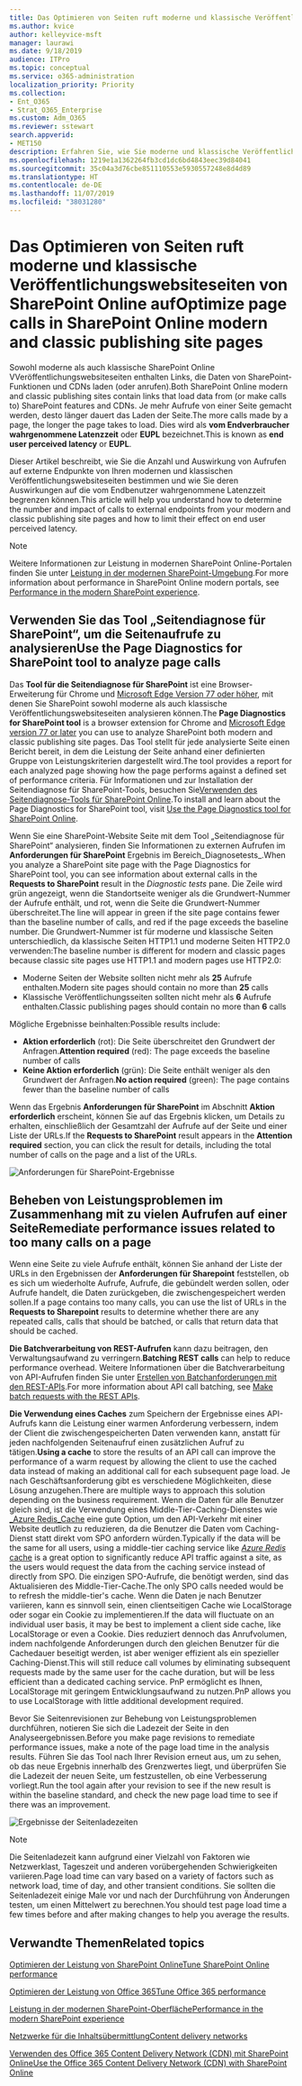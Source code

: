 ```yaml
---
title: Das Optimieren von Seiten ruft moderne und klassische Veröffentlichungswebsiteseiten von SharePoint Online auf
ms.author: kvice
author: kelleyvice-msft
manager: laurawi
ms.date: 9/18/2019
audience: ITPro
ms.topic: conceptual
ms.service: o365-administration
localization_priority: Priority
ms.collection:
- Ent_O365
- Strat_O365_Enterprise
ms.custom: Adm_O365
ms.reviewer: sstewart
search.appverid:
- MET150
description: Erfahren Sie, wie Sie moderne und klassische Veröffentlichungswebsiteseiten in SharePoint Online optimieren können, indem Sie die Anzahl der Aufrufe von SharePoint Online-Service-Endpunkten begrenzen.
ms.openlocfilehash: 1219e1a1362264fb3cd1dc6bd4843eec39d84041
ms.sourcegitcommit: 35c04a3d76cbe851110553e5930557248e8d4d89
ms.translationtype: HT
ms.contentlocale: de-DE
ms.lasthandoff: 11/07/2019
ms.locfileid: "38031280"
---
```

# <a name="optimize-page-calls-in-sharepoint-online-modern-and-classic-publishing-site-pages"></a><span data-ttu-id="8436e-103">Das Optimieren von Seiten ruft moderne und klassische Veröffentlichungswebsiteseiten von SharePoint Online auf</span><span class="sxs-lookup"><span data-stu-id="8436e-103">Optimize page calls in SharePoint Online modern and classic publishing site pages</span></span>

<span data-ttu-id="8436e-104">Sowohl moderne als auch klassische SharePoint Online VVeröffentlichungswebsiteseiten enthalten Links, die Daten von SharePoint-Funktionen und CDNs laden (oder anrufen).</span><span class="sxs-lookup"><span data-stu-id="8436e-104">Both SharePoint Online modern and classic publishing sites contain links that load data from (or make calls to) SharePoint features and CDNs.</span></span> <span data-ttu-id="8436e-105">Je mehr Aufrufe von einer Seite gemacht werden, desto länger dauert das Laden der Seite.</span><span class="sxs-lookup"><span data-stu-id="8436e-105">The more calls made by a page, the longer the page takes to load.</span></span> <span data-ttu-id="8436e-106">Dies wird als **vom Endverbraucher wahrgenommene Latenzzeit** oder **EUPL** bezeichnet.</span><span class="sxs-lookup"><span data-stu-id="8436e-106">This is known as **end user perceived latency** or **EUPL**.</span></span>

<span data-ttu-id="8436e-107">Dieser Artikel beschreibt, wie Sie die Anzahl und Auswirkung von Aufrufen auf externe Endpunkte von Ihren modernen und klassischen Veröffentlichungswebsiteseiten bestimmen und wie Sie deren Auswirkungen auf die vom Endbenutzer wahrgenommene Latenzzeit begrenzen können.</span><span class="sxs-lookup"><span data-stu-id="8436e-107">This article will help you understand how to determine the number and impact of calls to external endpoints from your modern and classic publishing site pages and how to limit their effect on end user perceived latency.</span></span>

>[!NOTE]
><span data-ttu-id="8436e-108">Weitere Informationen zur Leistung in modernen SharePoint Online-Portalen finden Sie unter [Leistung in der modernen SharePoint-Umgebung](https://docs.microsoft.com/sharepoint/modern-experience-performance).</span><span class="sxs-lookup"><span data-stu-id="8436e-108">For more information about performance in SharePoint Online modern portals, see [Performance in the modern SharePoint experience](https://docs.microsoft.com/sharepoint/modern-experience-performance).</span></span>

## <a name="use-the-page-diagnostics-for-sharepoint-tool-to-analyze-page-calls"></a><span data-ttu-id="8436e-109">Verwenden Sie das Tool „Seitendiagnose für SharePoint“, um die Seitenaufrufe zu analysieren</span><span class="sxs-lookup"><span data-stu-id="8436e-109">Use the Page Diagnostics for SharePoint tool to analyze page calls</span></span>

<span data-ttu-id="8436e-110">Das **Tool für die Seitendiagnose für SharePoint** ist eine Browser-Erweiterung für Chrome und [Microsoft Edge Version 77 oder höher](https://www.microsoftedgeinsider.com/download?form=MI13E8&OCID=MI13E8), mit denen Sie SharePoint sowohl moderne als auch klassische Veröffentlichungswebsiteseiten analysieren können.</span><span class="sxs-lookup"><span data-stu-id="8436e-110">The **Page Diagnostics for SharePoint tool** is a browser extension for Chrome and [Microsoft Edge version 77 or later](https://www.microsoftedgeinsider.com/download?form=MI13E8&OCID=MI13E8) you can use to analyze SharePoint both modern and classic publishing site pages.</span></span> <span data-ttu-id="8436e-111">Das Tool stellt für jede analysierte Seite einen Bericht bereit, in dem die Leistung der Seite anhand einer definierten Gruppe von Leistungskriterien dargestellt wird.</span><span class="sxs-lookup"><span data-stu-id="8436e-111">The tool provides a report for each analyzed page showing how the page performs against a defined set of performance criteria.</span></span> <span data-ttu-id="8436e-112">Für Informationen und zur Installation der Seitendiagnose für SharePoint-Tools, besuchen Sie[Verwenden des Seitendiagnose-Tools für SharePoint Online](page-diagnostics-for-spo.md).</span><span class="sxs-lookup"><span data-stu-id="8436e-112">To install and learn about the Page Diagnostics for SharePoint tool, visit [Use the Page Diagnostics tool for SharePoint Online](page-diagnostics-for-spo.md).</span></span>

<span data-ttu-id="8436e-113">Wenn Sie eine SharePoint-Website Seite mit dem Tool „Seitendiagnose für SharePoint“ analysieren, finden Sie Informationen zu externen Aufrufen im **Anforderungen für SharePoint** Ergebnis im Bereich_Diagnosetests_.</span><span class="sxs-lookup"><span data-stu-id="8436e-113">When you analyze a SharePoint site page with the Page Diagnostics for SharePoint tool, you can see information about external calls in the **Requests to SharePoint** result in the _Diagnostic tests_ pane.</span></span> <span data-ttu-id="8436e-114">Die Zeile wird grün angezeigt, wenn die Standortseite weniger als die Grundwert-Nummer der Aufrufe enthält, und rot, wenn die Seite die Grundwert-Nummer überschreitet.</span><span class="sxs-lookup"><span data-stu-id="8436e-114">The line will appear in green if the site page contains fewer than the baseline number of calls, and red if the page exceeds the baseline number.</span></span> <span data-ttu-id="8436e-115">Die Grundwert-Nummer ist für moderne und klassische Seiten unterschiedlich, da klassische Seiten HTTP1.1 und moderne Seiten HTTP2.0 verwenden:</span><span class="sxs-lookup"><span data-stu-id="8436e-115">The baseline number is different for modern and classic pages because classic site pages use HTTP1.1 and modern pages use HTTP2.0:</span></span>

- <span data-ttu-id="8436e-116">Moderne Seiten der Website sollten nicht mehr als **25** Aufrufe enthalten.</span><span class="sxs-lookup"><span data-stu-id="8436e-116">Modern site pages should contain no more than **25** calls</span></span>
- <span data-ttu-id="8436e-117">Klassische Veröffentlichungsseiten sollten nicht mehr als **6** Aufrufe enthalten.</span><span class="sxs-lookup"><span data-stu-id="8436e-117">Classic publishing pages should contain no more than **6** calls</span></span>

<span data-ttu-id="8436e-118">Mögliche Ergebnisse beinhalten:</span><span class="sxs-lookup"><span data-stu-id="8436e-118">Possible results include:</span></span>

- <span data-ttu-id="8436e-119">**Aktion erforderlich** (rot): Die Seite überschreitet den Grundwert der Anfragen.</span><span class="sxs-lookup"><span data-stu-id="8436e-119">**Attention required** (red): The page exceeds the baseline number of calls</span></span>
- <span data-ttu-id="8436e-120">**Keine Aktion erforderlich** (grün): Die Seite enthält weniger als den Grundwert der Anfragen.</span><span class="sxs-lookup"><span data-stu-id="8436e-120">**No action required** (green): The page contains fewer than the baseline number of calls</span></span>

<span data-ttu-id="8436e-121">Wenn das Ergebnis **Anforderungen für SharePoint** im Abschnitt **Aktion erforderlich** erscheint, können Sie auf das Ergebnis klicken, um Details zu erhalten, einschließlich der Gesamtzahl der Aufrufe auf der Seite und einer Liste der URLs.</span><span class="sxs-lookup"><span data-stu-id="8436e-121">If the **Requests to SharePoint** result appears in the **Attention required** section, you can click the result for details, including the total number of calls on the page and a list of the URLs.</span></span>

![Anforderungen für SharePoint-Ergebnisse](media/modern-portal-optimization/pagediag-requests.png)

## <a name="remediate-performance-issues-related-to-too-many-calls-on-a-page"></a><span data-ttu-id="8436e-123">Beheben von Leistungsproblemen im Zusammenhang mit zu vielen Aufrufen auf einer Seite</span><span class="sxs-lookup"><span data-stu-id="8436e-123">Remediate performance issues related to too many calls on a page</span></span>

<span data-ttu-id="8436e-124">Wenn eine Seite zu viele Aufrufe enthält, können Sie anhand der Liste der URLs in den Ergebnissen der **Anforderungen für Sharepoint** feststellen, ob es sich um wiederholte Aufrufe, Aufrufe, die gebündelt werden sollen, oder Aufrufe handelt, die Daten zurückgeben, die zwischengespeichert werden sollen.</span><span class="sxs-lookup"><span data-stu-id="8436e-124">If a page contains too many calls, you can use the list of URLs in the **Requests to Sharepoint** results to determine whether there are any repeated calls, calls that should be batched, or calls that return data that should be cached.</span></span>

<span data-ttu-id="8436e-125">**Die Batchverarbeitung von REST-Aufrufen** kann dazu beitragen, den Verwaltungsaufwand zu verringern.</span><span class="sxs-lookup"><span data-stu-id="8436e-125">**Batching REST calls** can help to reduce performance overhead.</span></span> <span data-ttu-id="8436e-126">Weitere Informationen über die Batchverarbeitung von API-Aufrufen finden Sie unter [Erstellen von Batchanforderungen mit den REST-APIs](https://docs.microsoft.com/sharepoint/dev/sp-add-ins/make-batch-requests-with-the-rest-apis).</span><span class="sxs-lookup"><span data-stu-id="8436e-126">For more information about API call batching, see [Make batch requests with the REST APIs](https://docs.microsoft.com/sharepoint/dev/sp-add-ins/make-batch-requests-with-the-rest-apis).</span></span>

<span data-ttu-id="8436e-127">**Die Verwendung eines Caches** zum Speichern der Ergebnisse eines API-Aufrufs kann die Leistung einer warmen Anforderung verbessern, indem der Client die zwischengespeicherten Daten verwenden kann, anstatt für jeden nachfolgenden Seitenaufruf einen zusätzlichen Aufruf zu tätigen.</span><span class="sxs-lookup"><span data-stu-id="8436e-127">**Using a cache** to store the results of an API call can improve the performance of a warm request by allowing the client to use the cached data instead of making an additional call for each subsequent page load.</span></span> <span data-ttu-id="8436e-128">Je nach Geschäftsanforderung gibt es verschiedene Möglichkeiten, diese Lösung anzugehen.</span><span class="sxs-lookup"><span data-stu-id="8436e-128">There are multiple ways to approach this solution depending on the business requirement.</span></span> <span data-ttu-id="8436e-129">Wenn die Daten für alle Benutzer gleich sind, ist die Verwendung eines Middle-Tier-Caching-Dienstes wie [_Azure Redis_Cache](https://azure.microsoft.com/services/cache/) eine gute Option, um den API-Verkehr mit einer Website deutlich zu reduzieren, da die Benutzer die Daten vom Caching-Dienst statt direkt vom SPO anfordern würden.</span><span class="sxs-lookup"><span data-stu-id="8436e-129">Typically if the data will be the same for all users, using a middle-tier caching service like [_Azure Redis_ cache](https://azure.microsoft.com/services/cache/) is a great option to significantly reduce API traffic against a site, as the users would request the data from the caching service instead of directly from SPO.</span></span> <span data-ttu-id="8436e-130">Die einzigen SPO-Aufrufe, die benötigt werden, sind das Aktualisieren des Middle-Tier-Cache.</span><span class="sxs-lookup"><span data-stu-id="8436e-130">The only SPO calls needed would be to refresh the middle-tier's cache.</span></span> <span data-ttu-id="8436e-131">Wenn die Daten je nach Benutzer variieren, kann es sinnvoll sein, einen clientseitigen Cache wie LocalStorage oder sogar ein Cookie zu implementieren.</span><span class="sxs-lookup"><span data-stu-id="8436e-131">If the data will fluctuate on an individual user basis, it may be best to implement a client side cache, like LocalStorage or even a Cookie.</span></span> <span data-ttu-id="8436e-132">Dies reduziert dennoch das Anrufvolumen, indem nachfolgende Anforderungen durch den gleichen Benutzer für die Cachedauer beseitigt werden, ist aber weniger effizient als ein spezieller Caching-Dienst.</span><span class="sxs-lookup"><span data-stu-id="8436e-132">This will still reduce call volumes by eliminating subsequent requests made by the same user for the cache duration, but will be less efficient than a dedicated caching service.</span></span> <span data-ttu-id="8436e-133">PnP ermöglicht es Ihnen, LocalStorage mit geringem Entwicklungsaufwand zu nutzen.</span><span class="sxs-lookup"><span data-stu-id="8436e-133">PnP allows you to use LocalStorage with little additional development required.</span></span>

<span data-ttu-id="8436e-134">Bevor Sie Seitenrevisionen zur Behebung von Leistungsproblemen durchführen, notieren Sie sich die Ladezeit der Seite in den Analyseergebnissen.</span><span class="sxs-lookup"><span data-stu-id="8436e-134">Before you make page revisions to remediate performance issues, make a note of the page load time in the analysis results.</span></span> <span data-ttu-id="8436e-135">Führen Sie das Tool nach Ihrer Revision erneut aus, um zu sehen, ob das neue Ergebnis innerhalb des Grenzwertes liegt, und überprüfen Sie die Ladezeit der neuen Seite, um festzustellen, ob eine Verbesserung vorliegt.</span><span class="sxs-lookup"><span data-stu-id="8436e-135">Run the tool again after your revision to see if the new result is within the baseline standard, and check the new page load time to see if there was an improvement.</span></span>

![Ergebnisse der Seitenladezeiten](media/modern-portal-optimization/pagediag-page-load-time.png)

>[!NOTE]
><span data-ttu-id="8436e-137">Die Seitenladezeit kann aufgrund einer Vielzahl von Faktoren wie Netzwerklast, Tageszeit und anderen vorübergehenden Schwierigkeiten variieren.</span><span class="sxs-lookup"><span data-stu-id="8436e-137">Page load time can vary based on a variety of factors such as network load, time of day, and other transient conditions.</span></span> <span data-ttu-id="8436e-138">Sie sollten die Seitenladezeit einige Male vor und nach der Durchführung von Änderungen testen, um einen Mittelwert zu berechnen.</span><span class="sxs-lookup"><span data-stu-id="8436e-138">You should test page load time a few times before and after making changes to help you average the results.</span></span>

## <a name="related-topics"></a><span data-ttu-id="8436e-139">Verwandte Themen</span><span class="sxs-lookup"><span data-stu-id="8436e-139">Related topics</span></span>

[<span data-ttu-id="8436e-140">Optimieren der Leistung von SharePoint Online</span><span class="sxs-lookup"><span data-stu-id="8436e-140">Tune SharePoint Online performance</span></span>](tune-sharepoint-online-performance.md)

[<span data-ttu-id="8436e-141">Optimieren der Leistung von Office 365</span><span class="sxs-lookup"><span data-stu-id="8436e-141">Tune Office 365 performance</span></span>](tune-office-365-performance.md)

[<span data-ttu-id="8436e-142">Leistung in der modernen SharePoint-Oberfläche</span><span class="sxs-lookup"><span data-stu-id="8436e-142">Performance in the modern SharePoint experience</span></span>](https://docs.microsoft.com/sharepoint/modern-experience-performance)

[<span data-ttu-id="8436e-143">Netzwerke für die Inhaltsübermittlung</span><span class="sxs-lookup"><span data-stu-id="8436e-143">Content delivery networks</span></span>](content-delivery-networks.md)

[<span data-ttu-id="8436e-144">Verwenden des Office 365 Content Delivery Network (CDN) mit SharePoint Online</span><span class="sxs-lookup"><span data-stu-id="8436e-144">Use the Office 365 Content Delivery Network (CDN) with SharePoint Online</span></span>](use-office-365-cdn-with-spo.md)
